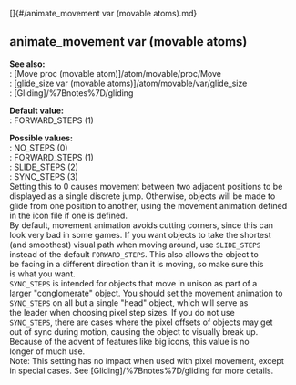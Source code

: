 []{#/animate_movement var (movable atoms).md}    
## animate_movement var (movable atoms)    
**See also:**    
:   [Move proc (movable atom)]/atom/movable/proc/Move    
:   [glide_size var (movable atoms)]/atom/movable/var/glide_size    
:   [Gliding]/%7Bnotes%7D/gliding    
<!-- -->    
**Default value:**    
:   FORWARD_STEPS (1)    
<!-- -->    
**Possible values:**    
:   NO_STEPS (0)    
:   FORWARD_STEPS (1)    
:   SLIDE_STEPS (2)    
:   SYNC_STEPS (3)    
Setting this to 0 causes movement between two adjacent positions to be    
displayed as a single discrete jump. Otherwise, objects will be made to    
glide from one position to another, using the movement animation defined    
in the icon file if one is defined.    
By default, movement animation avoids cutting corners, since this can    
look very bad in some games. If you want objects to take the shortest    
(and smoothest) visual path when moving around, use `SLIDE_STEPS`    
instead of the default `FORWARD_STEPS`. This also allows the object to    
be facing in a different direction than it is moving, so make sure this    
is what you want.    
`SYNC_STEPS` is intended for objects that move in unison as part of a    
larger \"conglomerate\" object. You should set the movement animation to    
`SYNC_STEPS` on all but a single \"head\" object, which will serve as    
the leader when choosing pixel step sizes. If you do not use    
`SYNC_STEPS`, there are cases where the pixel offsets of objects may get    
out of sync during motion, causing the object to visually break up.    
Because of the advent of features like big icons, this value is no    
longer of much use.    
Note: This setting has no impact when used with pixel movement, except    
in special cases. See [Gliding]/%7Bnotes%7D/gliding for more details.  